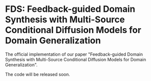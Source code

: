 # FDS: Feedback-guided Domain Synthesis with Multi-Source Conditional Diffusion Models for Domain Generalization

The official implementation of our paper "Feedback-guided Domain Synthesis with Multi-Source Conditional Diffusion Models for Domain Generalization".

The code will be released soon.

